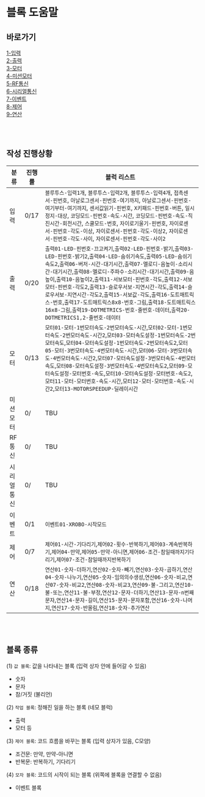 # 블록 도움말

## 바로가기
[1-입력](./1-INPUT/text.md)  
[2-출력](./2-OUTPUT/text.md)  
[3-모터](./3-MOTOR/text.md)  
[4-미션모터](./4-MISSIONMOTOR/text.md)  
[5-RF통신](./5-RF/text.md)  
[6-시리얼통신](./6-SERIAL/text.md)  
[7-이벤트](./7-EVENT/text.md)  
[8-제어](./8-CONTROL/text.md)  
[9-연산](./9-OPERATION/text.md)  

<br>
<br>


## 작성 진행상황

|분류|진행률|블럭 리스트|
|---|---|---|
|입력|0/17|`블루투스-입력1개`, `블루투스-입력2개`, `블루투스-입력4개`, `접촉센서-핀번호`, `아날로그센서-핀번호-여기까지`, `아날로그센서-핀번호-여기부터-여기까지`, `센서값읽기-핀번호`, `X키패드-핀번호-버튼`, `일시정지-대상`, `코딩모드-핀번호-속도-시간`, `코딩모드-핀번호-속도-직진시간-회전시간`, `스쿨모드-번호`, `자이로기울기-핀번호`, `자이로센서-핀번호-각도-이상`, `자이로센서-핀번호-각도-이상2`, `자이로센서-핀번호-각도-사이`, `자이로센서-핀번호-각도-사이2`|
|출력|0/20|`출력01-LED-핀번호-끄고켜기`,`출력02-LED-핀번호-밝기`,`출력03-LED-핀번호-밝기2`,`출력04-LED-숨쉬기속도`,`출력05-LED-숨쉬기속도2`,`출력06-버저-시간-대기시간`,`출력07-멜로디-음높이-소리시간-대기시간`,`출력08-멜로디-주파수-소리시간-대기시간`,`출력09-음높이`,`출력10-음높이2`,`출력11-서보모터-핀번호-각도`,`출력12-서보모터-핀번호-각도2`,`출력13-슬로우서보-지연시간-각도`,`출력14-슬로우서보-지연시간-각도2`,`출력15-서보값-각도`,`출력16-도트매트릭스-번호`,`출력17-도트매트릭스8x8-번호-그림`,`출력18-도트매트릭스16x8-그림`,`출력19-DOTMETRICS-번호-줄번호-데이터`,`출력20-DOTMETRICS1,2-줄번호-데이터`|
|모터|0/13|`모터01-모터-1번모터속도-2번모터속도-시간`,`모터02-모터-1번모터속도-2번모터속도-시간2`,`모터03-모터속도설정-1번모터속도-2번모터속도`,`모터04-모터속도설정-1번모터속도-2번모터속도2`,`모터05-모터-3번모터속도-4번모터속도-시간`,`모터06-모터-3번모터속도-4번모터속도-시간2`,`모터07-모터속도설정-3번모터속도-4번모터속도`,`모터08-모터속도설정-3번모터속도-4번모터속도2`,`모터09-모터속도설정-모터번호-속도`,`모터10-모터속도설정-모터번호-속도2`,`모터11-모터-모터번호-속도-시간`,`모터12-모터-모터번호-속도-시간2`,`모터13-MOTORSPEEDUP-딜레이시간`|
|미션모터|0/|TBU|
|RF통신|0/|TBU|
|시리얼통신|0/|TBU|
|이벤트|0/1|`이벤트01-XROBO-시작모드`|
|제어|0/7|`제어01-시간-기다리기`,`제어02-횟수-반복하기`,`제어03-계속반복하기`,`제어04-만약`,`제어05-만약-아니면`,`제어06-조건-참일때까지기다리기`,`제어07-조건-참일때까지반복하기`|
|연산|0/18|`연산01-숫자-더하기`,`연산02-숫자-빼기`,`연산03-숫자-곱하기`,`연산04-숫자-나누기`,`연산05-숫자-임의의수생성`,`연산06-숫자-비교`,`연산07-숫자-비교2`,`연산08-숫자-비교3`,`연산09-불-그리고`,`연산10-불-또는`,`연산11-불-부정`,`연산12-문자-더하기`,`연산13-문자-n번째문자`,`연산14-문자-길이`,`연산15-문자-문자포함`,`연산16-숫자-나머지`,`연산17-숫자-반올림`,`연산18-숫자-추가연산`|

<br>
<br>


## 블록 종류

(1) `값 블록`: 값을 나타내는 블록 (입력 상자 안에 들어갈 수 있음)  
- 숫자  
- 문자  
- 참/거짓 (불리언)  

(2) `작업 블록`: 정해진 일을 하는 블록 (네모 블럭)  
- 출력  
- 모터 등  

(3) `제어 블록`: 코드 흐름을 바꾸는 블록 (입력 상자가 있음, C모양)
- 조건문: 만약, 만약-아니면
- 반복문: 반복하기, 기다리기

(4) `모자 블록`: 코드의 시작이 되는 블록 (위쪽에 블록을 연결할 수 없음)
- 이벤트 블록